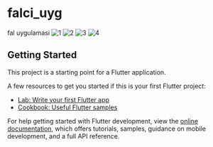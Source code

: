 # falci_uyg

fal uygulamasi
![1](https://github.com/user-attachments/assets/acbb1010-c997-496b-9c1a-ead200efba3f)
![2](https://github.com/user-attachments/assets/20c6eed6-a79a-48cf-a294-ce7f1c57f7df)
![3](https://github.com/user-attachments/assets/ddf391e0-5e70-449d-b222-8e37850b3edb)
![4](https://github.com/user-attachments/assets/9d770345-de30-4a4d-9fa5-cdfb59295981)




## Getting Started

This project is a starting point for a Flutter application.

A few resources to get you started if this is your first Flutter project:

- [Lab: Write your first Flutter app](https://docs.flutter.dev/get-started/codelab)
- [Cookbook: Useful Flutter samples](https://docs.flutter.dev/cookbook)

For help getting started with Flutter development, view the
[online documentation](https://docs.flutter.dev/), which offers tutorials,
samples, guidance on mobile development, and a full API reference.
